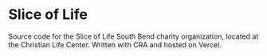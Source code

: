# Slice of Life 

Source code for the Slice of Life South Bend charity organization, located at the Christian Life Center. Written with CRA and hosted on Vercel.
